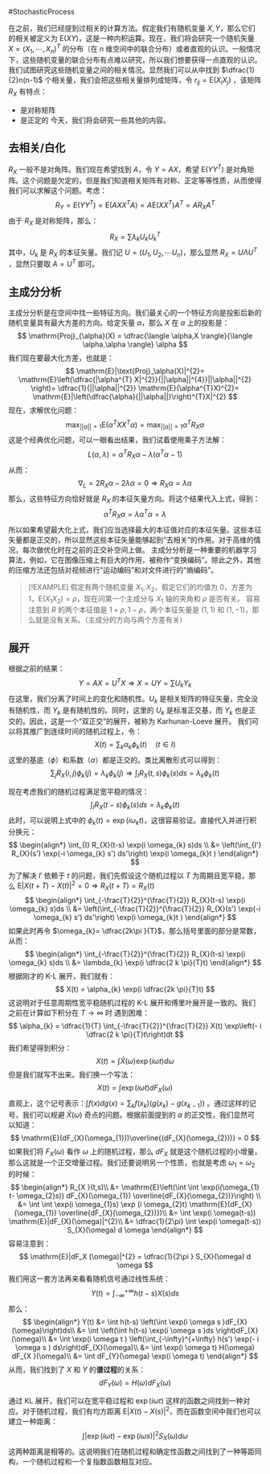 #StochasticProcess 

在之前，我们已经提到过相关的计算方法。假定我们有随机变量 $X,Y$，那么它们的相关被定义为 $\mathrm{E}(XY)$，这是一种内积运算。现在，我们将会研究一个随机矢量 $X = (X_{1},\cdots, X_{n})^{T}$ 的分布（在 $n$ 维空间中的联合分布）或者直观的认识。一般情况下，这些随机变量的联合分布有点难以研究，所以我们想要获得一点直观的认识。我们试图研究这些随机变量之间的相关情况。显然我们可以从中找到 $\dfrac{1}{2}n(n-1)$ 个相关量，我们会把这些相关量排列成矩阵，令 $r_{ij} = \mathrm{E}(X_{i}X_{j})$ ，该矩阵 $R_{X}$ 有特点：
- 是对称矩阵
- 是正定的
今天，我们将会研究一些其他的内容。

## 去相关/白化
$R_{X}$ 一般不是对角阵。我们现在希望找到 $A$，令 $Y = AX$，希望 $\mathrm{E}(YY^{T})$ 是对角矩阵。这个问题是欠定的，但是我们知道相关矩阵有对称、正定等等性质，从而使得我们可以求解这个问题。考虑：
$$
R_{Y} = \mathrm{E}(YY^{T})  = \mathrm{E}(AXX^{T}A) = A \mathrm{E}(XX^{T}) A^{T} = AR_{X}A^{T}
$$
由于 $R_{X}$ 是对称矩阵，那么：
$$
R_{X}=  \sum \lambda_{k} U_{k} U_{k}^{T}
$$
其中，$U_{k}$ 是 $R_{X}$ 的本征矢量。我们记 $U = (U_{1}, U_{2},\cdots U_{n})$，那么显然 $R_{X} = U\Lambda U^{T}$ ，显然只要取 $A =U^{T}$ 即可。

## 主成分分析
主成分分析是在空间中找一些特征方向。我们最关心的一个特征方向是投影后新的随机变量具有最大方差的方向。给定矢量 $\alpha$，那么 $X$ 在 $\alpha$ 上的投影是：
$$
\mathrm{Proj}_{\alpha}(X) = \dfrac{\langle  \alpha,X \rangle}{\langle  \alpha,\alpha \rangle} \alpha
$$
我们现在要最大化方差，也就是：
$$
\mathrm{E}|\text{Proj}_\alpha(X)|^{2}=  \mathrm{E}\left(\dfrac{|\alpha^{T} X|^{2}}{||\alpha||^{4}}||\alpha||^{2} \right)= \dfrac{1}{||\alpha||^{2}} \mathrm{E}(\alpha^{T}X)^{2}= \mathrm{E}|\left(\dfrac{\alpha}{||\alpha||}\right)^{T}X|^{2}
$$
现在，求解优化问题：
$$
\max_{||\alpha||=1} \mathrm{E}(\alpha^{T}X X^{T}\alpha) = \max_{||\alpha||=1} \alpha^{T} R_{X} \alpha
$$
这是个经典优化问题，可以一眼看出结果，我们试着使用乘子方法解：
$$
L(\alpha,\lambda) = \alpha^{T} R_{X} \alpha - \lambda(\alpha^{T} \alpha-1 ) 
$$
从而：
$$
\nabla_{L} = 2 R_{X}\alpha - 2 \lambda  \alpha = 0  \Rightarrow R_{X} \alpha = \lambda \alpha
$$
那么，这些特征方向恰好就是 $R_{X}$ 的本征矢量方向。将这个结果代入上式，得到：
$$
\alpha^{T} R_{X} \alpha = \lambda \alpha^{T} \alpha = \lambda
$$
所以如果希望最大化上式，我们应当选择最大的本征值对应的本征矢量。这些本征矢量都是正交的，所以显然这些本征矢量能够起到“去相关”的作用。对于高维的情况，每次做优化时在之前的正交补空间上做。
主成分分析是一种重要的机器学习算法，例如，它在图像压缩上有巨大的作用，被称作“变换编码”。除此之外，其他的压缩方法还包括对视频进行“运动编码”和对文件进行的“熵编码”。

>[!EXAMPLE]
>假定有两个随机变量 $X_{1},X_{2}$，假定它们的均值为 0，方差为 1，$\mathrm{E}(X_{1}X_{2}) = \rho$，现在问第一个主成分与 $X_{1}$ 轴的夹角和 $\rho$ 是否有关。
>容易注意到 $R$ 的两个本征值是 $1 + \rho, 1 - \rho$，两个本征矢量是 $(1,1)$ 和 $(1,-1)$，那么就是没有关系。（主成分的方向与两个方差有关）

## 展开
根据之前的结果：
$$
Y = AX = U^{T} X \Rightarrow X = UY = \sum U_{k} Y_{k}
$$
在这里，我们分离了时间上的变化和随机性。$U_{k}$ 是相关矩阵的特征矢量，完全没有随机性，而 $Y_{k}$ 是有随机性的。同时，这里的 $U_{k}$ 是标准正交基，而 $Y_{k}$ 也是正交的。因此，这是一个“双正交”的展开，被称为 Karhunan-Loeve 展开。
我们可以将其推广到连续时间的随机过程上，令：
$$
X(t) = \sum_{k} \alpha_{k}  \phi_{k}(t) \quad (t \in I)
$$
这里的基底（$\phi$）和系数（$\alpha$）都是正交的。类比离散形式可以得到：
$$
\sum_{j}R_{X}(i,j) \phi_{k}(j) = \lambda_{k} \phi_{k}(j) \Rightarrow  \int_{I} R_{X}(t,s) \phi_{k}(s) ds = \lambda_{k} \phi_{k}(t)
$$

现在考虑我们的随机过程满足宽平稳的情况：
$$
\int_{I} R_{X}(t-s) \phi_{k}(s) ds = \lambda_{k} \phi_{k}(t)
$$
此时，可以说明上式中的 $\phi_{k}(t) = \exp(i \omega_{k}t)$，这很容易验证。直接代入并进行积分换元：
$$
\begin{align*}
\int_{I} R_{X}(t-s) \exp(i \omega_{k} s)ds \\
&= \left(\int_{I'} R_{X}(s') \exp(-i \omega_{k} s') ds'\right) \exp(i \omega_{k}t ) 
\end{align*}
$$
为了解决 $I'$ 依赖于 $t$ 的问题，我们先假设这个随机过程以 $T$ 为周期且宽平稳，那么 $\mathrm{E}|X (t+T) -  X (t)|^{2}= 0 \Rightarrow R_{X}(t+T) = R_{X}(t)$ 
$$
\begin{align*}
\int_{-\frac{T}{2}}^{\frac{T}{2}} R_{X}(t-s) \exp(i \omega_{k} s)ds \\
&= \left(\int_{-\frac{T}{2}}^{\frac{T}{2}} R_{X}(s') \exp(-i \omega_{k} s') ds'\right) \exp(i \omega_{k}t ) 
\end{align*}
$$
如果此时再令 $\omega_{k}= \dfrac{2k\pi }{T}$，那么括号里面的部分是常数，从而：
$$
\begin{align*}
\int_{-\frac{T}{2}}^{\frac{T}{2}} R_{X}(t-s) \exp(i \omega_{k} s)ds \\
&= \lambda_{k} \exp(i \dfrac{2 k \pi}{T}t)
\end{align*}
$$
根据刚才的 K-L 展开，我们就有：
$$
X(t) = \alpha_{k} \exp(i \dfrac{2k \pi}{T}t)
$$
这说明对于任意周期性宽平稳随机过程的 K-L 展开和傅里叶展开是一致的。我们之前在计算如下积分在 $T \rightarrow \infty$ 时 遇到困难：
$$
\alpha_{k} = \dfrac{1}{T} \int_{-\frac{T}{2}}^{\frac{T}{2}}  X(t) \exp\left(- i \dfrac{2 k \pi}{T}t\right)dt
$$
我们希望得到积分：
$$
X(t) = \int \hat X(\omega) \exp(i \omega t) d \omega 
$$
但是我们就写不出来。我们换一个写法：
$$
X(t) = \int \exp(i \omega t) d F_{X}(\omega)
$$
直观上，这个记号表示：$\int f (x) dg (x) = \sum_{k} f (x_{k}) (g(x_{k})  - g(x_{k-1} ))$ 。通过这样的记号，我们可以规避 $\hat X(\omega)$ 奇点的问题。根据前面提到的 $\alpha$ 的正交性，我们显然可以知道：
$$
\mathrm{E}(dF_{X}(\omega_{1}))\overline{(dF_{X}(\omega_{2}))} = 0 
$$
如果我们将 $F_{X}(\omega)$ 看作 $\omega$ 上的随机过程，那么 $dF_{X}$ 就是这个随机过程的小增量，那么这就是一个正交增量过程。我们还要说明另一个性质，也就是考虑 $\omega_{1} = \omega_{2}$ 的时候：
$$
\begin{align*}
R_{X }(t,s)\\
&= \mathrm{E}\left(\int \int \exp(i(\omega_{1} t- \omega_{2}s)) dF_{X}(\omega_{1}) \overline{dF_{X}(\omega_{2})}\right) \\
&= \int \int  \exp(i \omega_{1}s) \exp (i \omega_{2}t) \mathrm{E}(dF_{X}(\omega_{1}) \overline{dF_{X}(\omega_{2})})\\
&= \int \exp(i \omega(t-s)) \mathrm{E}|dF_{X}(\omega)|^{2}\\
&= \dfrac{1}{2\pi} \int \exp(i \omega(t-s)) S_{X}(\omega) d \omega 
\end{align*} 
$$
容易注意到：
$$
\mathrm{E}|dF_X (\omega)|^{2} = \dfrac{1}{2\pi } S_{X}(\omega) d \omega
$$
我们用这一套方法再来看看随机信号通过线性系统：
$$
Y(t) = \int_{-\infty}^{+\infty} h(t-s) X(s)ds 
$$
那么：
$$
\begin{align*}
Y(t) &= \int h(t-s) \left(\int \exp(i \omega s )dF_{X}(\omega)\right)ds\\
&= \int \left(\int h(t-s) \exp(i \omega s )ds \right)dF_{X}(\omega)\\
&= \int \exp(i \omega t ) \left(\int_{-\infty}^{+\infty} h(s') \exp(- i \omega s ) ds\right)dF_{X}(\omega)\\
&= \int \exp(i \omega t) H(\omega) dF_{X }(\omega)\\
&= \int dF_{Y}(\omega) \exp(i \omega t)
\end{align*}
$$
从而，我们找到了 $X$ 和 $Y$ 的**谱过程**的关系：
$$
dF_{Y}(\omega) = H(\omega) dF_{X}(\omega)
$$

通过 KL 展开，我们可以在宽平稳过程和 $\exp(i \omega t)$ 这样的函数之间找到一种对应。对于随机过程，我们有均方距离 $\mathrm{E}|X(t) - X(s)|^{2}$，而在函数空间中我们也可以建立一种距离：
$$
\int |\exp(i \omega t) - \exp(i \omega s) |^{2} S_{X}(\omega) d \omega
$$
这两种距离是相等的。这说明我们在随机过程和确定性函数之间找到了一种等距同构，一个随机过程和一个复指数函数相互对应。














